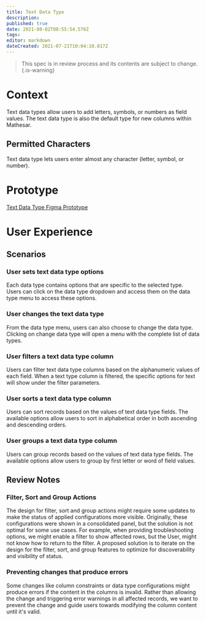 ```yaml
---
title: Text Data Type
description: 
published: true
date: 2021-08-02T08:55:54.576Z
tags: 
editor: markdown
dateCreated: 2021-07-21T10:04:10.817Z
---
```


> This spec is in review process and its contents are subject to change. 
{.is-warning}

# Context
Text data types allow users to add letters, symbols, or numbers as field values. The text data type is also the default type for new columns within Mathesar. 

## Permitted Characters
Text data type lets users enter almost any character (letter, symbol, or number).

# Prototype
[Text Data Type Figma Prototype](https://www.figma.com/proto/Uaf1ntcldzK2U41Jhw6vS2/Mathesar-MVP?page-id=2965%3A22194&node-id=3026%3A19273&viewport=-2010%2C270%2C1.0617244243621826&scaling=contain&starting-point-node-id=3026%3A19273)

# User Experience

## Scenarios
### User sets text data type options
Each data type contains options that are specific to the selected type. Users can click on the data type dropdown and access them on the data type menu to access these options.

### User changes the text data type
From the data type menu, users can also choose to change the data type. Clicking on change data type will open a menu with the complete list of data types. 

### User filters a text data type column
Users can filter text data type columns based on the alphanumeric values of each field. When a text type column is filtered, the specific options for text will show under the filter parameters. 

### User sorts a text data type column
Users can sort records based on the values of text data type fields. The available options allow users to sort in alphabetical order in both ascending and descending orders.

### User groups a text data type column
Users can group records based on the values of text data type fields. The available options allow users to group by first letter or word of field values.

## Review Notes
### Filter, Sort and Group Actions
The design for filter, sort and group actions might require some updates to make the status of applied configurations more visible. Originally, these configurations were shown in a consolidated panel, but the solution is not optimal for some use cases. For example, when providing troubleshooting options, we might enable a filter to show affected rows, but the User, might not know how to return to the filter. A proposed solution is to iterate on the design for the filter, sort, and group features to optimize for discoverability and visibility of status.

### Preventing changes that produce errors
Some changes like column constraints or data type configurations might produce errors if the content in the columns is invalid. Rather than allowing the change and triggering error warnings in all affected records, we want to prevent the change and guide users towards modifying the column content until it's valid. 
